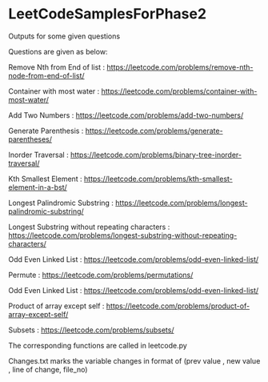 # LeetCodeSamplesForPhase2
Outputs for some given questions

Questions are given as below:

Remove Nth from End of list : https://leetcode.com/problems/remove-nth-node-from-end-of-list/

Container with most water : https://leetcode.com/problems/container-with-most-water/

Add Two Numbers : https://leetcode.com/problems/add-two-numbers/

Generate Parenthesis : https://leetcode.com/problems/generate-parentheses/

Inorder Traversal : https://leetcode.com/problems/binary-tree-inorder-traversal/

Kth Smallest Element : https://leetcode.com/problems/kth-smallest-element-in-a-bst/

Longest Palindromic Substring : https://leetcode.com/problems/longest-palindromic-substring/

Longest Substring without repeating characters : https://leetcode.com/problems/longest-substring-without-repeating-characters/

Odd Even Linked List : https://leetcode.com/problems/odd-even-linked-list/

Permute : https://leetcode.com/problems/permutations/

Odd Even Linked List : https://leetcode.com/problems/odd-even-linked-list/

Product of array except self : https://leetcode.com/problems/product-of-array-except-self/

Subsets : https://leetcode.com/problems/subsets/

The corresponding functions are called in leetcode.py

Changes.txt marks the variable changes in format of (prev value , new value , line of change,  file_no)



